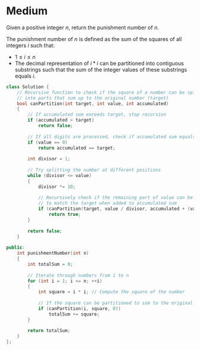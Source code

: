 # Medium

Given a positive integer $n$, return the punishment number of $n$.

The punishment number of $n$ is defined as the sum of the squares of all integers $i$ such that:

- $1 \leq i \leq n$
- The decimal representation of $i * i$ can be partitioned into contiguous substrings such that the sum of the integer values of these substrings equals $i$.

```cpp
class Solution {
    // Recursive function to check if the square of a number can be split 
    // into parts that sum up to the original number (target)
    bool canPartition(int target, int value, int accumulated) 
    {
        // If accumulated sum exceeds target, stop recursion
        if (accumulated > target) 
            return false;
        
        // If all digits are processed, check if accumulated sum equals target
        if (value == 0) 
            return accumulated == target;
        
        int divisor = 1;
        
        // Try splitting the number at different positions
        while (divisor <= value) 
        {
            divisor *= 10;
            
            // Recursively check if the remaining part of value can be partitioned
            // to match the target when added to accumulated sum
            if (canPartition(target, value / divisor, accumulated + (value % divisor))) 
                return true;
        }
        
        return false;
    }
    
public:
    int punishmentNumber(int n) 
    {
        int totalSum = 0;
        
        // Iterate through numbers from 1 to n
        for (int i = 1; i <= n; ++i) 
        {
            int square = i * i; // Compute the square of the number
            
            // If the square can be partitioned to sum to the original number, add it to totalSum
            if (canPartition(i, square, 0)) 
                totalSum += square;
        }
        
        return totalSum;
    }
};
```
